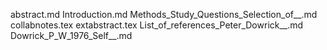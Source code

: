 abstract.md
Introduction.md
Methods_Study_Questions_Selection_of__.md
collabnotes.tex
extabstract.tex
List_of_references_Peter_Dowrick__.md
Dowrick_P_W_1976_Self__.md